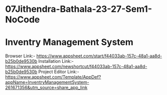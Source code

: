 # 07Jithendra-Bathala-23-27-Sem1-NoCode
# Inventry Management System

Browser Link:- https://www.appsheet.com/start/f44033ab-157c-48a1-aa8d-b25b0de9530b
Installation Link:- https://www.appsheet.com/newshortcut/f44033ab-157c-48a1-aa8d-b25b0de9530b
Project Editor Link:- https://www.appsheet.com/Template/AppDef?appName=InventryManagementSystem-261671356&utm_source=share_app_link
